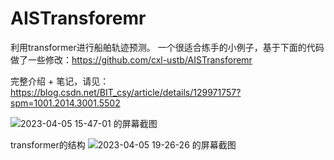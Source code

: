 # AISTransforemr
利用transformer进行船舶轨迹预测。
一个很适合练手的小例子，基于下面的代码做了一些修改：https://github.com/cxl-ustb/AISTransforemr

完整介绍 + 笔记，请见：https://blog.csdn.net/BIT_csy/article/details/129971757?spm=1001.2014.3001.5502

![2023-04-05 15-47-01 的屏幕截图](https://user-images.githubusercontent.com/30352090/233757344-ddd1c574-97e4-48ef-a2ee-2d5aa27ade0c.png)

transformer的结构
![2023-04-05 19-26-26 的屏幕截图](https://user-images.githubusercontent.com/30352090/233757364-a459bd60-8db4-417e-b3ad-2cb749728b1b.png)
